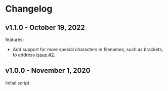 # Changelog

## v1.1.0 - October 19, 2022

features:

- Add support for more special characters in filenames, such as brackets, to address [issue #2](https://github.com/deadlydog/MoveFilesIntoDateDirectories/issues/2).
## v1.0.0 - November 1, 2020

Initial script.
